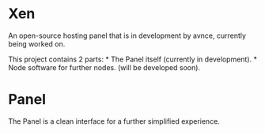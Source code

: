 # Xen
An open-source hosting panel that is in development by avnce, currently being worked on.

This project contains 2 parts:
    * The Panel itself (currently in development).
    * Node software for further nodes. (will be developed soon).
# Panel
The Panel is a clean interface for a further simplified experience.
